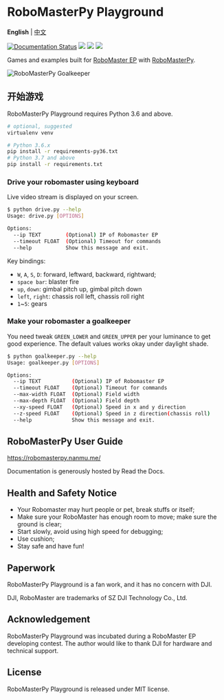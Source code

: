# RoboMasterPy Playground

**English** | [中文](https://github.com/nanmu42/robo-playground/blob/master/README.Chinese.md)

[![Documentation Status](https://readthedocs.org/projects/robomasterpy/badge/?version=latest)](https://robomasterpy.nanmu.me/en/latest/?badge=latest)
[![](https://img.shields.io/pypi/l/robomasterpy.svg)](https://pypi.org/project/robomasterpy/)
[![](https://img.shields.io/pypi/wheel/robomasterpy.svg)](https://pypi.org/project/robomasterpy/)
[![](https://img.shields.io/pypi/pyversions/robomasterpy.svg)](https://pypi.org/project/robomasterpy/)

Games and examples built for [RoboMaster EP](https://en.wikipedia.org/wiki/RoboMaster#RoboMaster_EP) with [RoboMasterPy](https://github.com/nanmu42/robomasterpy).

![RoboMasterPy Goalkeeper](https://user-images.githubusercontent.com/8143068/82755582-186d5700-9e07-11ea-9c08-1ff1d82e7a7e.jpg)

## 开始游戏

RoboMasterPy Playground requires Python 3.6 and above.

```bash
# optional, suggested
virtualenv venv

# Python 3.6.x
pip install -r requirements-py36.txt
# Python 3.7 and above
pip install -r requirements.txt
```

### Drive your robomaster using keyboard

Live video stream is displayed on your screen.

```bash
$ python drive.py --help
Usage: drive.py [OPTIONS]

Options:
  --ip TEXT        (Optional) IP of Robomaster EP
  --timeout FLOAT  (Optional) Timeout for commands
  --help           Show this message and exit.
```

Key bindings:

* `W`, `A`, `S`, `D`: forward, leftward, backward, rightward;
* `space bar`: blaster fire
* `up`, `down`: gimbal pitch up, gimbal pitch down
* `left`, `right`: chassis roll left, chassis roll right
* `1`~`5`: gears

### Make your robomaster a goalkeeper

You need tweak `GREEN_LOWER` and `GREEN_UPPER` per your luminance to get good experience. The default values works okay under daylight shade.

```bash
$ python goalkeeper.py --help
Usage: goalkeeper.py [OPTIONS]

Options:
  --ip TEXT          (Optional) IP of Robomaster EP
  --timeout FLOAT    (Optional) Timeout for commands
  --max-width FLOAT  (Optional) Field width
  --max-depth FLOAT  (Optional) Field depth
  --xy-speed FLOAT   (Optional) Speed in x and y direction
  --z-speed FLOAT    (Optional) Speed in z direction(chassis roll)
  --help             Show this message and exit.
```

## RoboMasterPy User Guide

https://robomasterpy.nanmu.me/

Documentation is generously hosted by Read the Docs.

## Health and Safety Notice

* Your Robomaster may hurt people or pet, break stuffs or itself;
* Make sure your RoboMaster has enough room to move; make sure the ground is clear;
* Start slowly, avoid using high speed for debugging;
* Use cushion;
* Stay safe and have fun!

## Paperwork

RoboMasterPy Playground is a fan work, and it has no concern with DJI.

DJI, RoboMaster are trademarks of SZ DJI Technology Co., Ltd.

## Acknowledgement

RoboMasterPy Playground was incubated during a RoboMaster EP developing contest. The author would like to thank DJI for hardware and technical support.

## License

RoboMasterPy Playground is released under MIT license.